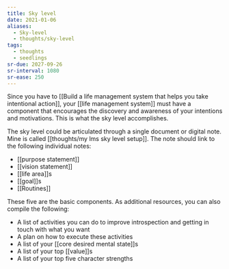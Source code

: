```yaml
---
title: Sky level
date: 2021-01-06
aliases:
  - Sky-level
  - thoughts/sky-level
tags:
  - thoughts
  - seedlings
sr-due: 2027-09-26
sr-interval: 1080
sr-ease: 250
---
```

Since you have to [[Build a life management system that helps you take intentional action]], your [[life management system]] must have a component that encourages the discovery and awareness of your intentions and motivations. This is what the sky level accomplishes.

The sky level could be articulated through a single document or digital note. Mine is called [[thoughts/my lms sky level setup]]. The note should link to the following individual notes:

- [[purpose statement]]
- [[vision statement]]
- [[life area]]s
- [[goal]]s
- [[Routines]]

These five are the basic components. As additional resources, you can also compile the following:

- A list of activities you can do to improve introspection and getting in touch with what you want
- A plan on how to execute these activities
- A list of your [[core desired mental state]]s
- A list of your top [[value]]s
- A list of your top five character strengths